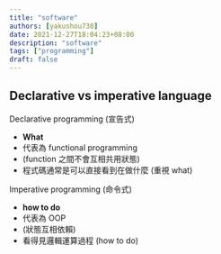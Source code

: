 ```yaml
---
title: "software"
authors: [yakushou730]
date: 2021-12-27T18:04:23+08:00
description: "software"
tags: ["programming"]
draft: false
---
```


## Declarative vs imperative language
Declarative programming (宣告式)
- **What**
- 代表為 functional programming
- (function 之間不會互相共用狀態)
- 程式碼通常是可以直接看到在做什麼 (重視 what)
 
Imperative programming (命令式)
- **how to do**
- 代表為 OOP 
- (狀態互相依賴)
- 看得見邏輯運算過程 (how to do)







